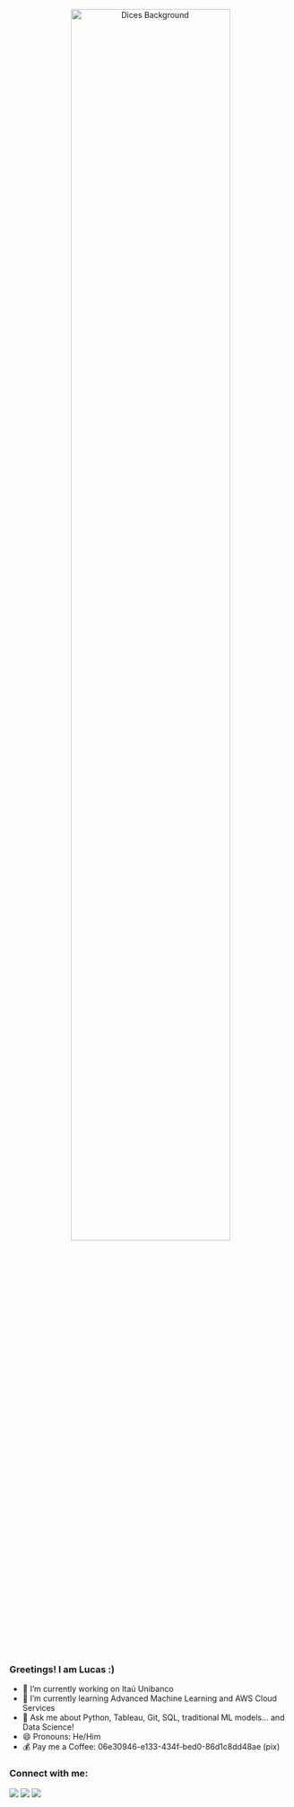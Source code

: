 <p align="center">
  <img src="https://i.imgur.com/pXdvoLa.png" alt="Dices Background" height="75%">
</p>

### Greetings! I am Lucas :)

- 🔭 I’m currently working on Itaú Unibanco
- 🌱 I’m currently learning Advanced Machine Learning and AWS Cloud Services 
- 💬 Ask me about Python, Tableau, Git, SQL, traditional ML models... and Data Science! 
- 😄 Pronouns: He/Him
- 💰 Pay me a Coffee: 06e30946-e133-434f-bed0-86d1c8dd48ae (pix) 

<!--
### DEFAULT COMMENT FROM GITHUB ###

Here are some ideas to get you started:

- 🔭 I’m currently working on ...
- 🌱 I’m currently learning ...
- 👯 I’m looking to collaborate on ...
- 🤔 I’m looking for help with ...
- 💬 Ask me about ...
- 📫 How to reach me: ...
- 😄 Pronouns: ...
- ⚡ Fun fact: ...
-->

### Connect with me:

<p align="left">  
<a href="https://www.linkedin.com/in/o-lucas-lopes/" target="blank"><img src="https://img.icons8.com/color/35/000000/linkedin.png"/></a>
<a href="https://twitter.com/lopslucas_" target="blank"><img src="https://img.icons8.com/color/35/000000/twitter--v2.png"/></a>
<a href="mailto:lucaslopesamorim@gmail.com" target="blank"><img src="https://img.icons8.com/color/35/000000/gmail.png"/></a>
</p>
